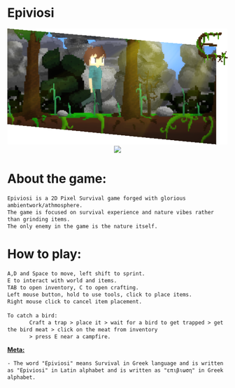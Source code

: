 # Epiviosi
<img src="https://raw.githubusercontent.com/unknownFedora/Epiviosi/master/GithubIntro.png" />

<div align="center">
  <a href="https://discord.gg/UeGeFgJ"><img src="https://img.shields.io/discord/439447018902126592.svg" /></a>
</div>

# About the game:
    Epiviosi is a 2D Pixel Survival game forged with glorious ambientwork/athmosphere.
    The game is focused on survival experience and nature vibes rather than grinding items.
    The only enemy in the game is the nature itself.

# How to play:

    A,D and Space to move, left shift to sprint.
    E to interact with world and items.
    TAB to open inventory, C to open crafting.
    Left mouse button, hold to use tools, click to place items.
    Right mouse click to cancel item placement.
    
    To catch a bird: 
           Craft a trap > place it > wait for a bird to get trapped > get the bird meat > click on the meat from inventory
           > press E near a campfire.

<u><strong>Meta:</strong></u>

    - The word "Epiviosi" means Survival in Greek language and is written as "Epiviosi" in Latin alphabet and is written as "επιβιωση" in Greek alphabet.
